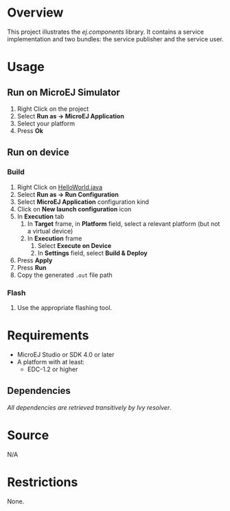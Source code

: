 # Overview
This project illustrates the _ej.components_ library.
It contains a service implementation and two bundles: the service publisher and the service user.

# Usage
## Run on MicroEJ Simulator
1. Right Click on the project
2. Select **Run as -> MicroEJ Application**
3. Select your platform 
4. Press **Ok**

## Run on device
### Build
1. Right Click on [HelloWorld.java](/ej.examples.components.helloworld/src/main/java/ej/examples/components/helloworld/HelloWorld.java)
2. Select **Run as -> Run Configuration** 
3. Select **MicroEJ Application** configuration kind
4. Click on **New launch configuration** icon
5. In **Execution** tab
	1. In **Target** frame, in **Platform** field, select a relevant platform (but not a virtual device)
	2. In **Execution** frame
		1. Select **Execute on Device**
		2. In **Settings** field, select **Build & Deploy**
6. Press **Apply**
7. Press **Run**
8. Copy the generated `.out` file path

### Flash
1. Use the appropriate flashing tool.

# Requirements
* MicroEJ Studio or SDK 4.0 or later
* A platform with at least:
	* EDC-1.2 or higher

## Dependencies
_All dependencies are retrieved transitively by Ivy resolver_.

# Source
N/A

# Restrictions
None.
